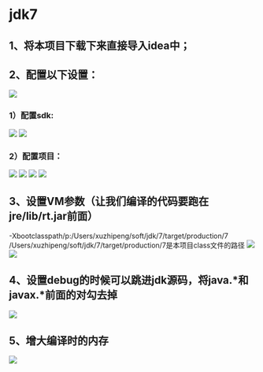 # jdk7
## 1、将本项目下载下来直接导入idea中；
## 2、配置以下设置：
![](image/1653189022168.jpg)
### 1）配置sdk:
![](image/1653199531901.jpg)
![](image/1653199567746.jpg)
### 2）配置项目：
![](image/1653199619186.jpg)
![](image/1653199689015.jpg)
![](image/1653199707960.jpg)
![](image/1653199729610.jpg)
## 3、设置VM参数（让我们编译的代码要跑在jre/lib/rt.jar前面）
-Xbootclasspath/p:/Users/xuzhipeng/soft/jdk/7/target/production/7
/Users/xuzhipeng/soft/jdk/7/target/production/7是本项目class文件的路径
![](image/1653200273967.jpg)
![](image/1653200596302.jpg)
## 4、设置debug的时候可以跳进jdk源码，将java.*和javax.*前面的对勾去掉
![](image/1653200715822.jpg)
## 5、增大编译时的内存
![](image/1653202579949.jpg)